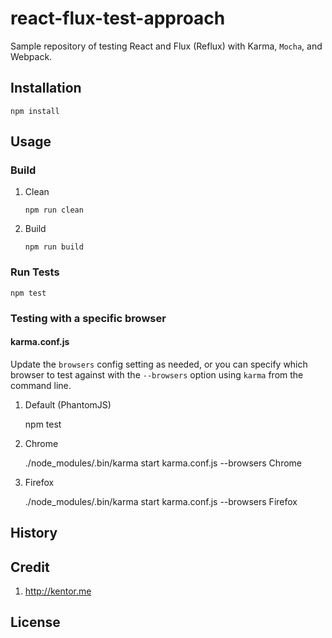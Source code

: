 # react-flux-test-approach

Sample repository of testing React and Flux (Reflux) with Karma,
`Mocha`, and Webpack.

## Installation
`npm install` 

## Usage

### Build

1. Clean

   `npm run clean`
   
2. Build

   `npm run build`

### Run Tests

`npm test`


### Testing with a specific browser

#### karma.conf.js

Update the `browsers` config setting as needed, or you can specify which browser to test against
with the `--browsers` option using `karma` from the command line.

1. Default (PhantomJS)

   npm test
   
2. Chrome

   ./node_modules/.bin/karma start karma.conf.js --browsers Chrome
   
3. Firefox

   ./node_modules/.bin/karma start karma.conf.js --browsers Firefox
   
## History

## Credit
1. http://kentor.me

## License
